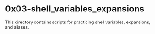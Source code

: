# 0x03-shell_variables_expansions
This directory contains scripts for practicing shell variables, expansions, and aliases.
